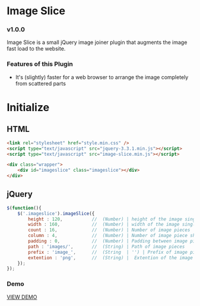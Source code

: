 # Image Slice
### v1.0.0

Image Slice is a small jQuery image joiner plugin that augments the image fast load to the website.

### Features of this Plugin
- It's (slightly) faster for a web browser to arrange the image completely from scattered parts

# Initialize

## HTML

``` html
<link rel="stylesheet" href="style.min.css" />
<script type="text/javascript" src="jquery-3.3.1.min.js"></script>
<script type="text/javascript" src="image-slice.min.js"></script>

<div class="wrapper">            
    <div id="imageslice" class="imageslice"></div>
</div>

```
## jQuery

``` js
$(function(){
    $('.imageslice').imageSlice({
        height : 120,           //  (Number) | height of the image single piece
        width : 160,            //  (Number) | width of the image single piece
        count : 16,             //  (Number) | Number of image pieces
        column : 4,             //  (Number) | Number of image piece should be aligned in the row
        padding : 0,            //  (Number) | Padding between image pieces
        path : 'images/',       //  (String) | Path of image pieces
        prefix : 'image_',      //  (String  | '') | Prefix of image piece
        extention : 'png',      //  (String) |  Extention of the image piece
    });
});
```

### Demo
[VIEW DEMO](https://anfathhifans.github.io/imageslice/)


